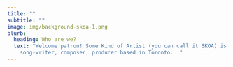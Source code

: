 ```yaml
---
title: ""
subtitle: ""
image: img/background-skoa-1.png
blurb:
  heading: Who are we?
  text: "Welcome patron! Some Kind of Artist (you can call it SKOA) is a
    song-writer, composer, producer based in Toronto.  "
---
```

